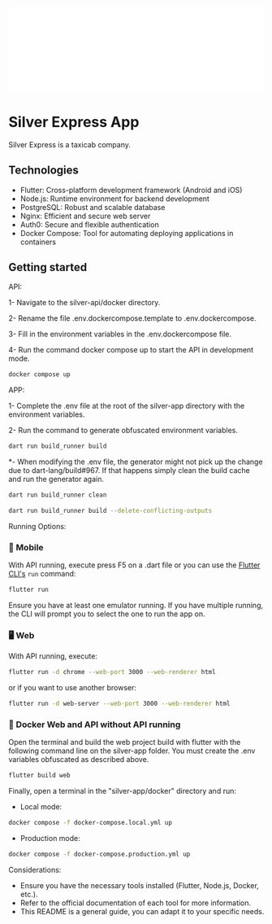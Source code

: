 ![Silver App Logo](/assets/images/silver-logo_white_font-color.png "Silver App Logo")
# Silver Express App

Silver Express is a taxicab company.

## Technologies

- Flutter: Cross-platform development framework (Android and iOS)
- Node.js: Runtime environment for backend development
- PostgreSQL: Robust and scalable database
- Nginx: Efficient and secure web server
- Auth0: Secure and flexible authentication
- Docker Compose: Tool for automating deploying applications in containers

## Getting started

API:

1- Navigate to the silver-api/docker directory.

2- Rename the file .env.dockercompose.template to .env.dockercompose.

3- Fill in the environment variables in the .env.dockercompose file.

4- Run the command docker compose up to start the API in development mode.

```sh
docker compose up
```

APP:

1- Complete the .env file at the root of the silver-app directory with the environment variables.

2- Run the command to generate obfuscated environment variables.

```sh
dart run build_runner build
```
*-  When modifying the .env file, the generator might not pick up the change due to dart-lang/build#967. If that happens simply clean the build cache and run the generator again.

```sh
dart run build_runner clean
```
```sh
dart run build_runner build --delete-conflicting-outputs
```

Running Options:



### 📱 Mobile

With API running, execute press F5 on a .dart file or you can use the [Flutter CLI's](https://docs.flutter.dev/reference/flutter-cli) `run` command:
```sh
flutter run
```
Ensure you have at least one emulator running. If you have multiple running, the CLI will prompt you to select the one to run the app on.

### 🖥️ Web

With API running, execute:

```sh
flutter run -d chrome --web-port 3000 --web-renderer html
```

or if you want to use another browser:
```sh
flutter run -d web-server --web-port 3000 --web-renderer html
```

### 🐳 Docker Web and API without API running

Open the terminal and build the web project build with flutter with the following command line on the silver-app folder. You must create the .env variables obfuscated as described above.

```sh
flutter build web
```

Finally, open a terminal in the "silver-app/docker" directory  and run:

- Local mode:
```sh
docker compose -f docker-compose.local.yml up
```

- Production mode:
```sh
docker compose -f docker-compose.production.yml up
```
Considerations:

- Ensure you have the necessary tools installed (Flutter, Node.js, Docker, etc.).
- Refer to the official documentation of each tool for more information.
- This README is a general guide, you can adapt it to your specific needs.
